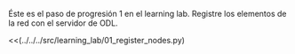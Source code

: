 Éste es el paso de progresión 1 en el learning lab.
Registre los elementos de la red con el servidor de ODL.

<<(../../../src/learning_lab/01_register_nodes.py)